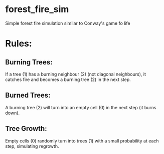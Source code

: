 # forest_fire_sim
Simple forest fire simulation similar to Conway's game fo life

# Rules:

## Burning Trees:
If a tree (1) has a burning neighbour (2) (not diagonal neighbours), it catches fire and becomes a burning tree (2) in the next step.
## Burned Trees:
A burning tree (2) will turn into an empty cell (0) in the next step (it burns down).
## Tree Growth:
Empty cells (0) randomly turn into trees (1) with a small probability at each step, simulating regrowth.

